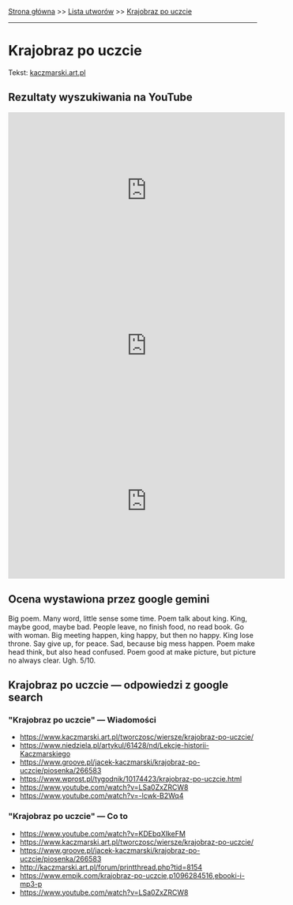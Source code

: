 [Strona główna](../index.md) >> [Lista utworów](../list.md) >> [Krajobraz po uczcie](228.md)

---

# Krajobraz po uczcie

Tekst: [kaczmarski.art.pl](https://www.kaczmarski.art.pl/tworczosc/wiersze/krajobraz-po-uczcie/)

## Rezultaty wyszukiwania na YouTube

<iframe width="560" height="315" src="https://www.youtube.com/embed/LSa0ZxZRCW8?si=IdontcarewhotheIRSsendsImnotpayingtaxes" title="YouTube video player" frameborder="0" allow="accelerometer; autoplay; clipboard-write; encrypted-media; gyroscope; picture-in-picture; web-share" referrerpolicy="strict-origin-when-cross-origin" allowfullscreen></iframe>

<iframe width="560" height="315" src="https://www.youtube.com/embed/pj2VYjKEczU?si=IdontcarewhotheIRSsendsImnotpayingtaxes" title="YouTube video player" frameborder="0" allow="accelerometer; autoplay; clipboard-write; encrypted-media; gyroscope; picture-in-picture; web-share" referrerpolicy="strict-origin-when-cross-origin" allowfullscreen></iframe>

<iframe width="560" height="315" src="https://www.youtube.com/embed/6J0fz5Q4iXg?si=IdontcarewhotheIRSsendsImnotpayingtaxes" title="YouTube video player" frameborder="0" allow="accelerometer; autoplay; clipboard-write; encrypted-media; gyroscope; picture-in-picture; web-share" referrerpolicy="strict-origin-when-cross-origin" allowfullscreen></iframe>

## Ocena wystawiona przez google gemini

Big poem. Many word, little sense some time. Poem talk about king. King, maybe good, maybe bad. People leave, no finish food, no read book. Go with woman. Big meeting happen, king happy, but then no happy. King lose throne. Say give up, for peace. Sad, because big mess happen. Poem make head think, but also head confused. Poem good at make picture, but picture no always clear. Ugh. 5/10.


## Krajobraz po uczcie — odpowiedzi z google search

### "Krajobraz po uczcie" — Wiadomości

- <https://www.kaczmarski.art.pl/tworczosc/wiersze/krajobraz-po-uczcie/>
- <https://www.niedziela.pl/artykul/61428/nd/Lekcje-historii-Kaczmarskiego>
- <https://www.groove.pl/jacek-kaczmarski/krajobraz-po-uczcie/piosenka/266583>
- <https://www.wprost.pl/tygodnik/10174423/krajobraz-po-uczcie.html>
- <https://www.youtube.com/watch?v=LSa0ZxZRCW8>
- <https://www.youtube.com/watch?v=-lcwk-B2Wq4>

### "Krajobraz po uczcie" — Co to

- <https://www.youtube.com/watch?v=KDEbqXIkeFM>
- <https://www.kaczmarski.art.pl/tworczosc/wiersze/krajobraz-po-uczcie/>
- <https://www.groove.pl/jacek-kaczmarski/krajobraz-po-uczcie/piosenka/266583>
- <http://kaczmarski.art.pl/forum/printthread.php?tid=8154>
- <https://www.empik.com/krajobraz-po-uczcie,p1096284516,ebooki-i-mp3-p>
- <https://www.youtube.com/watch?v=LSa0ZxZRCW8>

